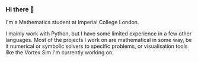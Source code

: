 ### Hi there 👋

I'm a Mathematics student at Imperial College London.

I mainly work with Python, but I have some limited experience in a few other languages.
Most of the projects I work on are mathematical in some way, be it numerical or symbolic solvers to specific problems, or visualisation tools like the Vortex Sim I'm currently
working on.
